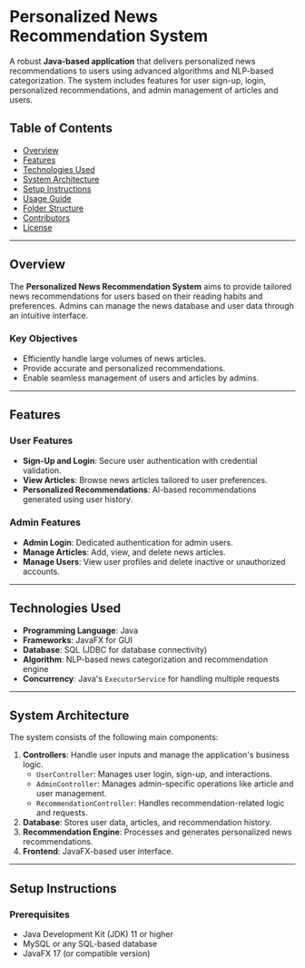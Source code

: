# Personalized News Recommendation System

A robust **Java-based application** that delivers personalized news recommendations to users using advanced algorithms and NLP-based categorization. The system includes features for user sign-up, login, personalized recommendations, and admin management of articles and users.

## Table of Contents
- [Overview](#overview)
- [Features](#features)
- [Technologies Used](#technologies-used)
- [System Architecture](#system-architecture)
- [Setup Instructions](#setup-instructions)
- [Usage Guide](#usage-guide)
- [Folder Structure](#folder-structure)
- [Contributors](#contributors)
- [License](#license)

---

## Overview
The **Personalized News Recommendation System** aims to provide tailored news recommendations for users based on their reading habits and preferences. Admins can manage the news database and user data through an intuitive interface.

### Key Objectives
- Efficiently handle large volumes of news articles.
- Provide accurate and personalized recommendations.
- Enable seamless management of users and articles by admins.

---

## Features

### User Features
- **Sign-Up and Login**: Secure user authentication with credential validation.
- **View Articles**: Browse news articles tailored to user preferences.
- **Personalized Recommendations**: AI-based recommendations generated using user history.

### Admin Features
- **Admin Login**: Dedicated authentication for admin users.
- **Manage Articles**: Add, view, and delete news articles.
- **Manage Users**: View user profiles and delete inactive or unauthorized accounts.

---

## Technologies Used
- **Programming Language**: Java
- **Frameworks**: JavaFX for GUI
- **Database**: SQL (JDBC for database connectivity)
- **Algorithm**: NLP-based news categorization and recommendation engine
- **Concurrency**: Java's `ExecutorService` for handling multiple requests

---

## System Architecture
The system consists of the following main components:
1. **Controllers**: Handle user inputs and manage the application's business logic.
   - `UserController`: Manages user login, sign-up, and interactions.
   - `AdminController`: Manages admin-specific operations like article and user management.
   - `RecommendationController`: Handles recommendation-related logic and requests.
2. **Database**: Stores user data, articles, and recommendation history.
3. **Recommendation Engine**: Processes and generates personalized news recommendations.
4. **Frontend**: JavaFX-based user interface.

---

## Setup Instructions

### Prerequisites
- Java Development Kit (JDK) 11 or higher
- MySQL or any SQL-based database
- JavaFX 17 (or compatible version)
